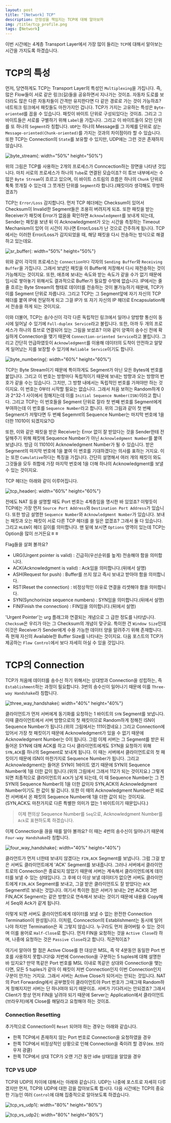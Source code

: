 ```yaml
---
layout: post
title: "[Network] TCP"
description: 안정성을 책임지는 TCP에 대해 알아보자
img: /title/tcp_profile.png
tags: [Network]
---
```


이번 시간에는 4계층 Transport Layer에서 가장 많이 들리는 `TCP`에 대해서 알아보는 시간을 가지도록 하겠습니다.

# TCP의 특성

먼저, 당연하게도 TCP는 Transport Layer의 특성인 `Multiplexing`을 가집니다. 즉, 많은 Flow들이 서로 같은 링크(길)들을 공유하면서 지나가는 것이죠. 자동차 도로를 보더라도 많은 다른 자동차들이 간격만 유지한다면 다 같은 경로로 가는 것이 가능하죠? 네트워크 링크에서 패킷들도 마찬가지인 겁니다. TCP가 가지는 고유하는 특성은 `Byte-oriented`를 꼽을 수 있습니다. 패킷이 바이트 단위로 구성되있다는 것이죠. 그리고 그 바이트들은 서로를 구별하기 위해 `Label`을 가집니다. 그리고 이 바이트들이 모인 단위를 또 하나의 `Segment`라 칭합니다. `UDP`는 하나의 Message를 그 자체를 단위로 삼는 `Message-oriented(Chunk-oriented)`를 가지는 것과의 차이점이라 할 수 있습니다. 또한 TCP는 Connection의 `State`를 보유할 수 있지만, UDP에는 그런 것은 존재하지 않습니다.

![byte_stream](/assets/img/network/network_tcp/byte_stream.png){: width="50%" height="50%"}

위의 그림은 TCP를 사용하는 2개의 프로세스가 Conncection하는 장면을 나타낸 것입니다. 마치 서로의 프로세스가 하나의 `Tube`로 연결된 모습이죠? 이 튜브 내부에서는 수많은 `Byte Stream`이 흐르고 있으며, 이 바이트 스트림의 흐름은 하나의 `Chunk` 단위로 툭툭 쪼개질 수 있는데 그 쪼개진 단위를 `Segment`라 합니다.(패킷이라 생각해도 무방하겠죠?)

TCP는 `Error/Loss` 감지합니다. 먼저 TCP 헤더에는 Checksum이 있어서 Checksum이 Invalid한 Segment들은 조용히 버려지게 되죠. 또한 패킷을 받는 Receiver가 패킷에 Error가 없음을 확인하면 `Acknowledgment`를 보내게 되는데, Sender는 패킷을 보낸 뒤 이 Acknowledgment가 오는 시간을 측정하는 Timeout Mechanism이 있어 이 시간이 지나면 Error/Loss가 난 것으로 간주하게 됩니다. TCP에서는 이러한 Error/Loss가 감지되었을 때, 해당 패킷을 다시 전송하는 방식으로 해결하고 있는데요.

![sr_buffer](/assets/img/network/network_tcp/sr_buffer.png){: width="50%" height="50%"}

위와 같이 각각의 프로세스는 `Connection마다` 각자의 `Sending Buffer`와 `Receiving Buffer`을 가집니다. 그래서 보냈던 패킷을 이 Buffer에 저장해서 다시 재전송하는 것이 가능해지는 것이지요. 또한, 애초에 보내는 속도와 받는 속도가 같을 수가 없기 때문에 임시로 쌓아놓기 위해서도 결과적으로 Buffer가 필요할 수밖에 없습니다. IP에서는 줄줄 흐르는 Byte Stream의 형태로 데이터를 전송하는 것이 불가능하기 때문에, TCP가 이를 Segment 단위로 자릅니다. 그리고 TCP는 그 Segment앞에 자기 자신의 TCP 헤더를 붙여 IP에 전달하게 되고 그걸 IP가 또 자기 자신의 IP 헤더로 Encapsulation해서 전송을 하게 되는 것이지요.

이와 더불어, TCP는 송/수신이 각각 다른 독립적인 링크에서 일어나 양방향 통신이 동시에 일어날 수 있기에 `Full-duplex Service`라고 불립니다. 또한, 아까 두 개의 프로세스가 하나의 튜브로 연결되어 있는 그림을 보셨죠? 이와 같이 양쪽이 송수신 전에 확실하게 Connection을 맺기 때문에 `Connection-oriented Service`라고 불립니다. 그리고 간단히 언급하였듯이 `Acknowledgment`를 이용해 데이터의 도착이 안전하고 알맞게 일어났는 지를 보장할 수 있기에 `Reliable Service`이기도 합니다.

![byte_numbering](/assets/img/network/network_tcp/byte_numbering.png){: width="60%" height="60%"}

TCP는 Byte Stream이기 때문에 특이하게도 Segment가 아닌 모든 Bytes에 번호를 붙입니다. 그리고 이 번호는 방향마다 독립적이기 때문에 보내는 방향과 오는 방향의 번호가 같을 수는 있습니다. 그치만, 그 방향 내에서는 독립적인 번호를 가져야만 하는 것이지요. 이 번호는 0부터 시작할 필요는 없습니다. 그래서 처음 보허는 Random하게 0과 2^32-1 사이에서 정해지는데 이를 `Initial Sequence Number(ISN)`이라고 합니다. 그리고 TCP는 이 번호들을 Segment 단위로 잘라 첫 번째 번호를 Segment에게 부여하는데 이 번호를 `Sequence Number`라고 합니다. 위의 그림과 같이 첫 번째 Segment가 저렇다면 두 번째 Segemnt의 Sequence Number는 마지막 번호에 1을 더한 11010이 되겠지요?:wink: 

또한, 이와 같은 패킷을 받은 Receiver는 Error 없이 잘 받았다는 것을 Sender한테 전달해주기 위해 패킷에 Sequence Number가 아닌 `Acknowledgment Number`를 붙여 보냅니다. 방금 이 11010이 Acknowledgment Number가 될 수 있습니다. 받은 Segment의 마지막 번호에 1을 붙여 이 번호를 기대하겠다는 의사를 표하는 거지요. 이는 또한 `Cumulative`하다는 특징을 가집니다. 간단히 설명해서 여러 개의 패킷이 와도 그것들을 모두 취합에 가장 마지막 번호에 1을 더해 하나의 Acknowledgment를 보낼 수 있는 것이지요.

TCP 헤더는 아래와 같이 이루어집니다.

![tcp_header](/assets/img/network/network_tcp/tcp_header.png){: width="60%" height="60%"}

전에도 NAT 등을 설명할 때도 Port 번호는 4계층임을 명시한 바 있었죠? 이렇듯이 TCP에는 가장 먼저 `Source Port Address`와 `Destination Port Address`가 있습니다. 또한 방금 설명한 `Sequence Number`와 `Acknowledgment Number`가 있습니다. 보내는 패킷과 오는 패킷이 서로 다른 TCP 헤더를 쓸 일은 없겠죠? 그래서 둘 다 있습니다. 그리고 `HLEN`이 헤더 길이를 의미합니다. 맨 밑에 보시면 `Options` 영역이 있는데 TCP는 Option을 많이 쓰거든요ㅎㅎ 

Flag들을 살펴 볼까요? 
- URG(Urgent pointer is valid) : 긴급히(우선순위를 높게) 전송해야 함을 의미합니다.
- ACK(Acknowledgment is valid) : Ack임을 의미합니다.(뒤에서 설명)
- ASH(Request for push) : Buffer를 쓰지 않고 즉시 보내고 받아야 함을 의미합니다.
- RST(Reset the connection) : 비정상적인 이유로 연결을 리셋해야 함을 의미합니다.
- SYN(Synchorinize sequence numbers) : SYN임을 의미합니다.(뒤에서 설명)
- FIN(Finish the connection) : FIN임을 의미합니다.(뒤에서 설명)

'Urgent Pointer'는 urg 플래그와 연결되는 개념으로 그 급한 정도를 나타냅니다. `Checksum`은 우리가 아는 그 Checksum의 개념이 맞구요. 특이한 건 `Window Size`인데 이것은 Receiver가 Sender에게 수용 가능한 데이터 양을 알려주기 위해 존재합니다. 즉 현재 자신의 Available한 Buffer Size를 나타내는 것이지요. 다음 포스트의 TCP가 제공하는 `Flow Control`에서 보다 자세히 아실 수 있을 것입니다.

# TCP의 Connection

TCP가 처음에 데이터를 송수신 하기 위해서는 상대방과 Connection을 성립하는, 즉 `Establishment`하는 과정이 필요합니다. 3번의 송수신이 일어나기 때문에 이를 `Three-way Handshake`라 칭합니다.

![three_way_handshake](/assets/img/network/network_tcp/three_way_handshake.png){: width="40%" height="40%"}

클라이언트가 먼저 서버에게 동기화를 요청하는 1 바이트의 `SYN` Segment를 보냅니다. 이때 클라이언트에서 서버 방향으로의 첫 패킷이므로 Random하게 정해진 ISN이 Sequence Number가 됩니다.(위의 그림에서는 111이겠네요.) 그리고 Connection에 있어서 가장 첫 패킷이기 때문에 Acknowledgment가 있을 수 없기 때문에 Acknowledgment Number는 0이 됩니다. 그럼 이제 서버는 그 Segment를 받은 뒤 들어온 SYN에 대해 ACK를 하고 다시 클라이언트에게도 SYN을 요청하기 위해 `SYN,ACK`를 하나의 Segment로 보내게 됩니다. 이 때는 서버에서 클라이언트로의 첫 패킷이기 때문에 ISN이 마찬가지로 Sequence Number가 됩니다. 그리고 Acknowledgment는 들어온 SYN이 1바이트 였기 때문에 SYN의 Sequence Number에 1을 더한 값이 됩니다.(위의 그림에서 그래서 112가 되는 것이지요.) 그렇게 되면 최종적으로 클라이언트의 `ACK`가 남게 되는데, 이 때 Sequence Number는 그 전 SYN의 Sequence Number의 1을 더한 값이자 SYN,ACK의 Acknowledgment Number이기도 한 값이 될 겁니다. 또한 이 때의 Acknowledgment Number은 바로 전 서버에서 온 패킷의 Sequence Number에 1을 더한 값이 되는 것이지요. (SYN,ACK도 마찬가지로 다른 특별한 의미가 없는 1 바이트이기 때문입니다.)

> 이제 편의상 Sequence Number를 `Seq`으로, Acknowledgment Number를 `Ack`로 표현하도록 하겠습니다. 

이제 Connection을 끊을 때를 알아 볼까요? 이 때는 4번의 송수신이 일어나기 때문에 `Four-way Handshake`라 칭합니다.

![four_way_handshake](/assets/img/network/network_tcp/four_way_handshake.png){: width="40%" height="40%"}

클라언트가 먼저 너한테 보내지 않겠다는 `FIN,ACK` Segment를 보냅니다. 그럼 그걸 받은 서버도 클라이언트에게 'ACK' Segment를 보내줍니다. 그러나 서버에서 클라이언트로의 Connection은 종료되지 않았기 때문에 서버는 계속해서 클라이언트에게 데이터를 보낼 수 있는 상태입니다. 그 후에 더 이상 보낼 데이터가 없으면 서버도 클라이언트에게 `FIN,ACK` Segment를 보내고, 그걸 받은 클라이언트도 잘 받았다는 `ACK` Segmentf르 보내는 것입니다. 여기서 특이한 점은 서버가 보내는 2번 ACK와 3번 FIN,ACK Segment는 같은 방향으로 연속해서 보내는 것이기 때문에 내용을 Copy해서 Seq와 Ack가 같게 됩니다.

이렇게 되면 서버도 클라이언트에게 데이터를 보낼 수 없는 완전한 Connection Termination이 완성됩니다. 이처럼, Conncection의 Establishment는 동시에 일어나야 하지만 Termination은 꼭 그렇지 않습니다. 누구라도 먼저 끊어버릴 수 있는 것이며 이를 용어로 `Half-Close`로 합니다. 먼저 FIN을 요청하는 것을 `Active Close`라 하며, 나중에 요청하는 것은 `Passive Close`라고 합니다. 직관적이죠?

여기서 알아야 할 점은 Active Close를 한 대상은 MSL, 즉 약 4분동안 동일한 Port 번호를 사용하지 못합니다!:tired_face: 저번에 Connection을 구분하는 5 tuples에 대해 설명한 바 있지요? 만약 똑같은 Port 번호를 MSL 이내로 똑같은 상대와 Connection을 맺는다면, 모든 5 tuples가 같아 이 패킷이 저번 Connection인지 이번 Connection인지 구분이 안가는 거지요. 그래서 서버는 Active Close가 되어서는 안되는 것입니다. NAT의 Port Forwarding에서 공부했듯이 클라이언트야 Port 번호가 그때그때 Random하게 정해지지만 서버는 단 하나여야 되기 때문이죠. 서버가 기다려서는 안되겠죠? 그래서 Client가 항상 먼저 FIN을 날려야 되기 때문에 Server는 Application에서 클라이언트(브라우저)에게 Close를 해달라고 요청해야 하는 것이죠.

### Connection Resetting

추가적으로 Connection이 `Reset` 되어야 하는 경우는 아래와 같습니다.

- 한쪽 TCP에서 존재하지 않는 Port 번호로 Connection을 요청하였을 경우
- 한쪽 TCP에서 비정상적인 상황으로 인해 Connection을 죽이려 할 경우(ex. 브라우저 광클)
- 한쪽 TCP에서 상대 TCP가 오랜 기간 동안 idle 상태임을 알았을 경우

### TCP VS UDP

TCP와 UDP의 차이에 대해서는 아래와 같습니다. UDP는 나중에 포스트로 자세히 다루겠지만 먼저, TCP와 UDP에 대한 감을 잡아보도록 합시다. 다음 시간에는 TCP의 중요한 기능인 여러 `Control`에 대해 집중적으로 알아보도록 하겠습니다.

![tcp_vs_udp1](/assets/img/network/network_tcp/tcp_vs_udp1.png){: width="80%" height="80%"}

![tcp_vs_udp2](/assets/img/network/network_tcp/tcp_vs_udp2.png){: width="80%" height="80%"}


